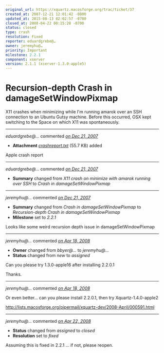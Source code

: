```yaml
---
original_url: https://xquartz.macosforge.org/trac/ticket/37
created_at: 2007-12-21 12:01:42 -0800
updated_at: 2015-08-13 02:02:57 -0700
closed_at: 2008-04-22 00:15:28 -0700
status: closed
type: crash
resolution: Fixed
reporter: eduardgrebe@…
owner: jeremyhu@…
priority: Important
milestone: 2.2.1
component: xserver
version: 2.1.1 (xserver-1.3.0-apple5)
---
```


Recursion-depth Crash in damageSetWindowPixmap
==============================================


X11 crashes when minimizing while I'm running amarok over an SSH connection to an Ubuntu Gutsy machine. Before this occurred, OSX kept switching to the Space on which X11 was spontaneously.



---

*eduardgrebe@…* commented *[on Dec 21, 2007](https://xquartz.macosforge.org/trac/attachment/ticket/37/crashreport.txt "December 21, 2007 at 12:02 PM PST")*

-   **Attachment** *[crashreport.txt](../attachment/ticket/37/crashreport.txt)* (55.7 KB) added

Apple crash report



---

*eduardgrebe@…* commented *[on Dec 21, 2007](https://xquartz.macosforge.org/trac/ticket/37#comment:1 "December 21, 2007 at 12:10 PM PST")*

-   **Summary** changed from *X11 crash on minimize with amarok running over SSH* to *Crash in damageSetWindowPixmap*



---

*jeremyhu@…* commented *[on Dec 21, 2007](https://xquartz.macosforge.org/trac/ticket/37#comment:2 "December 21, 2007 at 5:38 PM PST")*

-   **Summary** changed from *Crash in damageSetWindowPixmap* to *Recursion-depth Crash in damageSetWindowPixmap*
-   **Milestone** set to *2.2.1*

Looks like some weird recursion depth issue in damageSetWindowPixmap



---

*jeremyhu@…* commented *[on Apr 18, 2008](https://xquartz.macosforge.org/trac/ticket/37#comment:3 "April 18, 2008 at 12:31 AM PDT")*

-   **Owner** changed from *bbyer@…* to *jeremyhu@…*
-   **Status** changed from *new* to *assigned*

Can you please try 1.3.0-apple16 after installing 2.2.0.1

Thanks.



---

*jeremyhu@…* commented *[on Apr 18, 2008](https://xquartz.macosforge.org/trac/ticket/37#comment:4 "April 18, 2008 at 1:40 AM PDT")*

Or even better... can you please install 2.2.0.1, then try Xquartz-1.4.0-apple2

<http://lists.macosforge.org/pipermail/xquartz-dev/2008-April/000591.html>



---

*jeremyhu@…* commented *[on Apr 22, 2008](https://xquartz.macosforge.org/trac/ticket/37#comment:5 "April 22, 2008 at 12:15 AM PDT")*

-   **Status** changed from *assigned* to *closed*
-   **Resolution** set to *fixed*

Assuming this is fixed in 2.2.1 ... if not, please reopen.



